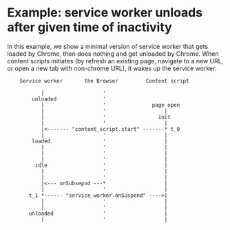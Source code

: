 Example: service worker unloads after given time of inactivity
====

In this example, we show a minimal version of service worker that gets loaded by
Chrome, then does nothing and get unloaded by Chrome. When content scripts
initiates (by refresh an existing page, navigate to a new URL, or open a new tab
with non-chrome URL), it wakes up the service worker.

````
    Service worker       the Browser         Content script

           |                   '
        unloaded               '
           |                   '               page open
           |                   '                   |
           |                   '                 init
           |                   '                   |
           |<------- "content_script.start" -------* t_0
           |                   '                   |
        loaded                 '                   |
           |                   '                   |
           |                   '                   |
           |                   '                   |
         idle                  '                   |
           |                   '                   |
           |                   '                   |
           |<--- onSubsepnd ---*                   |
           |                   '                   |
       t_1 *------ "service_worker.onSuspend" ---->|
           |                   '                   |
           |                   '                   |
       unloaded                '                   |
           |                   '                   |

````
